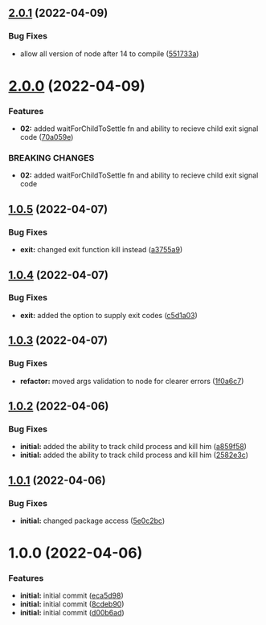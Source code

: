 ## [2.0.1](https://github.com/GabiCtrlZ/c-fork/compare/v2.0.0...v2.0.1) (2022-04-09)


### Bug Fixes

* allow all version of node after 14 to compile ([551733a](https://github.com/GabiCtrlZ/c-fork/commit/551733a22d07fc3e2ab44cedebd67eb646559207))

# [2.0.0](https://github.com/GabiCtrlZ/c-fork/compare/v1.0.5...v2.0.0) (2022-04-09)


### Features

* **02:** added waitForChildToSettle fn and ability to recieve child exit signal code ([70a059e](https://github.com/GabiCtrlZ/c-fork/commit/70a059e008e59b1310a9ef6e7520acb4cae82fa6))


### BREAKING CHANGES

* **02:** added waitForChildToSettle fn and ability to recieve child exit signal code

## [1.0.5](https://github.com/GabiCtrlZ/c-fork/compare/v1.0.4...v1.0.5) (2022-04-07)


### Bug Fixes

* **exit:** changed exit function kill instead ([a3755a9](https://github.com/GabiCtrlZ/c-fork/commit/a3755a9893e0ea06f3079cdef5da943868bde5ec))

## [1.0.4](https://github.com/GabiCtrlZ/c-fork/compare/v1.0.3...v1.0.4) (2022-04-07)


### Bug Fixes

* **exit:** added the option to supply exit codes ([c5d1a03](https://github.com/GabiCtrlZ/c-fork/commit/c5d1a03ac6f3a12e6358f23d59594b69d94add26))

## [1.0.3](https://github.com/GabiCtrlZ/c-fork/compare/v1.0.2...v1.0.3) (2022-04-07)


### Bug Fixes

* **refactor:** moved args validation to node for clearer errors ([1f0a6c7](https://github.com/GabiCtrlZ/c-fork/commit/1f0a6c7468c47ec758f2fb22b56b0dd55337b82e))

## [1.0.2](https://github.com/GabiCtrlZ/c-fork/compare/v1.0.1...v1.0.2) (2022-04-06)


### Bug Fixes

* **initial:** added the ability to track child process and kill him ([a859f58](https://github.com/GabiCtrlZ/c-fork/commit/a859f58646a1e9b18410f718084d7d8beea30f21))
* **initial:** added the ability to track child process and kill him ([2582e3c](https://github.com/GabiCtrlZ/c-fork/commit/2582e3c080fbc52645b9f4e4c56fb867fde85f6c))

## [1.0.1](https://github.com/GabiCtrlZ/c-fork/compare/v1.0.0...v1.0.1) (2022-04-06)


### Bug Fixes

* **initial:** changed package access ([5e0c2bc](https://github.com/GabiCtrlZ/c-fork/commit/5e0c2bc8459a76a75652f8c56697a9a20d9a869d))

# 1.0.0 (2022-04-06)


### Features

* **initial:** initial commit ([eca5d98](https://github.com/GabiCtrlZ/c-fork/commit/eca5d9867a6bc8109df8c2543d01a54c9fab4d4c))
* **initial:** initial commit ([8cdeb90](https://github.com/GabiCtrlZ/c-fork/commit/8cdeb9085bc2d84c61de168c12f3283d3c06b073))
* **initial:** initial commit ([d00b6ad](https://github.com/GabiCtrlZ/c-fork/commit/d00b6ad27287005c6cd5c116906637c98ceb42aa))
